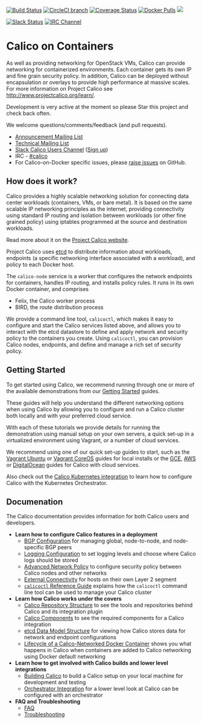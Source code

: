 <!--- master only -->
[![Build Status](https://semaphoreci.com/api/v1/projects/9d7d365d-19cb-4699-8c84-b76da25ae271/473490/shields_badge.svg)](https://semaphoreci.com/calico/calico-docker--5)
[![CircleCI branch](https://img.shields.io/circleci/project/projectcalico/calico-docker/master.svg?label=calicoctl)](https://circleci.com/gh/projectcalico/calico-docker/tree/master)
[![Coverage Status](https://coveralls.io/repos/projectcalico/calico-docker/badge.svg?branch=master&service=github)](https://coveralls.io/github/projectcalico/calico-docker?branch=master)
[![Docker Pulls](https://img.shields.io/docker/pulls/calico/node.svg)](https://hub.docker.com/r/calico/node/)
[![](https://badge.imagelayers.io/calico/node:latest.svg)](https://imagelayers.io/?images=calico/node:latest)

[![Slack Status](https://calicousers-slackin.herokuapp.com/badge.svg)](https://calicousers-slackin.herokuapp.com)
[![IRC Channel](https://img.shields.io/badge/irc-%23calico-blue.svg)](https://kiwiirc.com/client/irc.freenode.net/#calico)
<!--- end of master only -->

# Calico on Containers
As well as providing networking for OpenStack VMs, Calico can provide 
networking for containerized environments. Each container gets its 
own IP and fine grain security policy. In addition, Calico can be deployed 
without encapsulation or overlays to provide high performance at massive 
scales.  For more information on Project Calico see 
http://www.projectcalico.org/learn/.

Development is very active at the moment so please Star this project and check 
back often.

We welcome questions/comments/feedback (and pull requests).

* [Announcement Mailing List](http://lists.projectcalico.org/mailman/listinfo/calico-announce_lists.projectcalico.org)
* [Technical Mailing List](http://lists.projectcalico.org/mailman/listinfo/calico-tech_lists.projectcalico.org)
* [Slack Calico Users Channel](https://calicousers.slack.com) ([Sign up](https://calicousers-slackin.herokuapp.com))
* IRC - [#calico](https://kiwiirc.com/client/irc.freenode.net/#calico)
* For Calico-on-Docker specific issues, please [raise issues][raise-issues] on 
GitHub.

## How does it work?

Calico provides a highly scalable networking solution for connecting data 
center workloads (containers, VMs, or bare metal).  It is based on the same 
scalable IP networking principles as the internet, providing connectivity using
standard IP routing and isolation between workloads (or other fine grained
policy) using iptables programmed at the source and destination workloads.

Read more about it on the [Project Calico website][project-calico].

Project Calico uses [etcd][etcd] to distribute information about workloads, 
endpoints (a specific networking interface associated with a workload),
and policy to each Docker host.

The `calico-node` service is a worker that configures the network endpoints 
for containers, handles IP routing, and installs policy rules.  It runs in its 
own Docker container, and comprises
- Felix, the Calico worker process
- BIRD, the route distribution process

We provide a command line tool, `calicoctl`, which makes it easy to configure 
and start the Calico services listed above, and allows you to interact with 
the etcd datastore to define and apply network and security policy to the 
containers you create. Using `calicoctl`, you can provision Calico nodes, 
endpoints, and define and manage a rich set of security policy. 

## Getting Started

To get started using Calico, we recommend running through one or more of the 
available demonstrations from our [Getting Started](getting-started/README.md) 
guides.

These guides will help you understand the different networking options when 
using Calico by allowing you to configure and run a Calico cluster both locally 
and with your preferred cloud service.

With each of these tutorials we provide details for running the demonstration 
using manual setup on your own servers, a quick set-up in a virtualized
environment using Vagrant, or a number of cloud services.

We recommend using one of our quick set-up guides to start, such as the [Vagrant Ubuntu](docs/VagrantUbuntu.md) 
or [Vagrant CoreOS](docs/VagrantCoreos.md) guides for local installs or the 
[GCE](docs/GCE.md), [AWS](docs/AWS.md) or [DigitalOcean](docs/DigitcalOcean.md) 
guides for Calico with cloud services.

Also check out the [Calico Kubernetes integration](kubernetes/README.me) to 
learn how to configure Calico with the Kubernetes Orchestrator.

## Documenation
The Calico documentation provides information for both Calico users and 
developers.

  - **Learn how to configure Calico features in a deployment**
    - [BGP Configuration](docs/bgp.md) for managing global, node-to-node, and 
      node-specific BGP peers
    - [Logging Configuration](docs/logging.md) to set logging levels and choose 
      where Calico logs should be stored
    - [Advanced Network Policy](docs/AdvancedNetworkPolicy.md) to configure 
      security policy between Calico nodes and other networks
    - [External Connectivity](docs/ExternalConnectivity) for hosts on their own 
      Layer 2 segment
    - [`calicoctl` Reference Guide](docs/calicoctl.md) explains how the 
      `calicoctl` command line tool can be used to manage your Calico cluster
  - **Learn how Calico works under the covers**
    - [Calico Repository Structure](docs/RepoStructure.md) to see the tools 
      and repositories behind Calico and its integration plugin
    - [Calico Components](docs/Components.md) to see the required components 
      for a Calico integration 
    - [etcd Data Model Structure](docs/etcdStructure) for viewing how Calico 
      stores data for network and endpoint configurations
    - [Lifecycle of a Calico-Networked Docker Container](docs/DockerContainerLifecycle.md) 
      shows you what happens in Calico when containers are added to Calico 
      networking using Docker default networking
  - **Learn how to get involved with Calico builds and lower level integrations**
    - [Building Calico](docs/Building.md) to build a Calico setup on your local 
      machine for development and testing 
    - [Orchestrator Integration](docs/Orchestrators.md) for a lower level look 
      at Calico can be configured with an orchestrator
  - **FAQ and Troubleshooting**
    - [FAQ](docs/FAQ.md)
    - [Troubleshooting](docs/Troubleshooting.md)

[libnetwork]: https://github.com/docker/libnetwork
[raise-issues]: https://github.com/projectcalico/calico-docker/issues/new
[project-calico]: http://www.projectcalico.org
[etcd]: https://github.com/coreos/etcd
